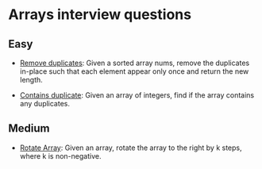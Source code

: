 # Arrays interview questions

## Easy

- [Remove duplicates](./array_remove-duplicates.c):
  Given a sorted array nums, remove the duplicates in-place such that each element appear only once and return the new length.

- [Contains duplicate](./array_contains-duplicate.cpp):
  Given an array of integers, find if the array contains any duplicates.

## Medium

- [Rotate Array](./array_rotate.c):
  Given an array, rotate the array to the right by k steps, where k is non-negative.
